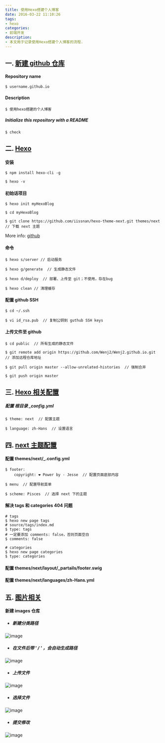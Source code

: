 ```yaml
---
title: 使用Hexo搭建个人博客
date: 2016-03-22 11:10:26
tags: 
- hexo
categories: 
- 前端开发
description: 
- 本文用于记录使用Hexo搭建个人博客的流程.
---
```


## 一. [新建 github 仓库](https://github.com/Wenj2)

#### Repository name

```
$ username.github.io
```

#### Description

``` 
$ 使用hexo搭建的个人博客
```

##### Initialize this repository with a README

```
$ check
```

## 二. [Hexo](https://hexo.io/zh-cn/)

#### 安装
```
$ npm install hexo-cli -g

$ hexo -v
```

#### 初始话项目
```
$ hexo init myHexoBlog

$ cd myHexoBlog

$ git clone https://github.com/iissnan/hexo-theme-next.git themes/next // 下载 next 主题
```
More info: [github](https://github.com/hexojs/hexo)

#### 命令
```
$ hexo s/server // 启动服务

$ hexo g/generate  // 生成静态文件

$ hexo d/deploy  // 部署、上传至 git；不使用，存在bug

$ hexo clean // 清理缓存
```

#### 配置 github SSH
```
$ cd ~/.ssh

$ vi id_rsa.pub  // 复制公钥到 guthub SSH keys
```

#### 上传文件至 github
```
$ cd public  // 所有生成的静态文件

$ git remote add origin https://github.com/Wenj2/Wenj2.github.io.git  // 添加远程仓库地址

$ git pull origin master --allow-unrelated-histories  // 强制合并

$ git push origin master
```

## 三. [Hexo 相关配置](https://hexo.io/zh-cn/docs/)

##### 配置 根目录 _config.yml
```
$ theme: next  // 配置主题

$ language: zh-Hans  // 设置语言
```

## 四. [next 主题配置](http://theme-next.iissnan.com/getting-started.html)

#### 配置 themes/next/_.config.yml
```
$ footer: 
    copyright: ❤ Power by - Jesse  // 配置页面底部内容
  
$ menu  // 配置导航菜单

$ scheme: Pisces  // 选择 next 下的主题
```
#### 解决 tags 和 categories 404 问题
```
# tags
$ hexo new page tags
# source/tags/index.md
$ type: tags
# 一定要添加 comments: false，否则页面空白
$ comments: false

# categories
$ hexo new page categories
$ type: categories
```

#### 配置 themes/next/layout/_partails/footer.swig

#### 配置 themes/next/languages/zh-Hans.yml

## 五. [图片相关](https://github.com/VonJie/images.git)

#### 新建 images 仓库
- ##### 新建分类路径
![image](https://raw.githubusercontent.com/VonJie/images/master/blog/hexo/WX20180608-112836.png)
- ##### 在文件后带 ' / ' ，会自动生成路径 
![image](https://raw.githubusercontent.com/VonJie/images/master/blog/hexo/WX20180608-112928.png)
- ##### 上传文件
![image](https://raw.githubusercontent.com/VonJie/images/master/blog/hexo/WX20180608-112952.png)
- ##### 选择文件
![image](https://raw.githubusercontent.com/VonJie/images/master/blog/hexo/WX20180608-113019.png)
- ##### 提交修改
![image](https://raw.githubusercontent.com/VonJie/images/master/blog/hexo/WX20180608-113042.png)